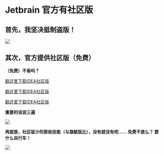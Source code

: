 #  Jetbrain 官方有社区版

## 首先，我坚决抵制盗版！

![](/images/idea/01.png)

## 其次，官方提供社区版（免费）

**（免费）不香吗？**

[戳这里下载IDEA社区版](https://www.jetbrains.com/idea/download/#section=windows)

[戳这里下载IDEA社区版](https://www.jetbrains.com/idea/download/#section=windows)

[戳这里下载IDEA社区版](https://www.jetbrains.com/idea/download/#section=windows)

**重要的话说三遍**

![](/images/idea/02.png)


**再就是，社区版少的那些技能（与旗舰版比），没有就没有吧...... 免费不是么？ 要什么自行车！**

![](/images/idea/03.png)


